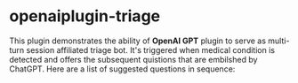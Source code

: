 # openaiplugin-triage

This plugin demonstrates the ability of **OpenAI GPT** plugin to serve as multi-turn session affiliated triage bot. It's triggered when medical condition is detected and offers the subsequent quistions that are embilshed by ChatGPT. 
Here are a list of suggested questions in sequence:

